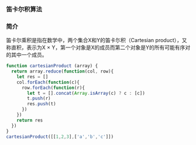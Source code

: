 ### 笛卡尔积算法

### 简介

笛卡尔乘积是指在数学中，两个集合X和Y的笛卡尓积（Cartesian product），又称直积，表示为X × Y，第一个对象是X的成员而第二个对象是Y的所有可能有序对的其中一个成员。

```javascript
function cartesianProduct (array) {
  return array.reduce(function(col, row){
    let res = []
    col.forEach(function(c){
      row.forEach(function(r){
        let t = [].concat(Array.isArray(c) ? c : [c])
        t.push(r)
        res.push(t)
      })
    })
    return res
  })
}
cartesianProduct([[1,2,3],['a','b','c']])
```